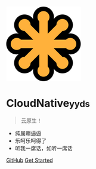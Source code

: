 <!-- _coverpage.md -->

![logo](_media/icon.svg)

# CloudNative<small>yyds</small>

> 云原生！

- 纯属瞎逼逼
- 乐呵乐呵得了
- 听我一席话，如听一席话

[GitHub](https://github.com/mkdirhao)
[Get Started](/#CloudNative)

